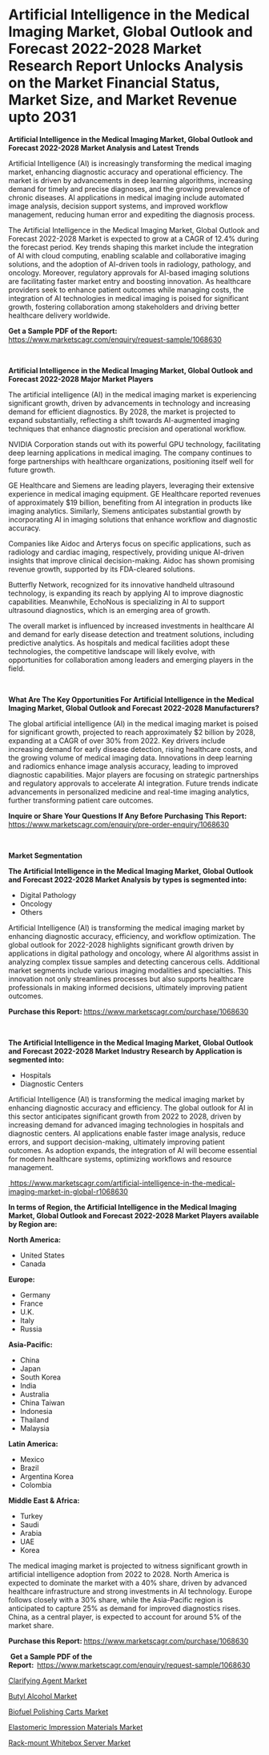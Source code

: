 <p><h1>Artificial Intelligence in the Medical Imaging Market, Global Outlook and Forecast 2022-2028 Market Research Report Unlocks Analysis on the Market Financial Status, Market Size, and Market Revenue upto 2031</h1></p><p><strong>Artificial Intelligence in the Medical Imaging Market, Global Outlook and Forecast 2022-2028 Market Analysis and Latest Trends</strong></p>
<p><p>Artificial Intelligence (AI) is increasingly transforming the medical imaging market, enhancing diagnostic accuracy and operational efficiency. The market is driven by advancements in deep learning algorithms, increasing demand for timely and precise diagnoses, and the growing prevalence of chronic diseases. AI applications in medical imaging include automated image analysis, decision support systems, and improved workflow management, reducing human error and expediting the diagnosis process.</p><p>The Artificial Intelligence in the Medical Imaging Market, Global Outlook and Forecast 2022-2028 Market is expected to grow at a CAGR of 12.4% during the forecast period. Key trends shaping this market include the integration of AI with cloud computing, enabling scalable and collaborative imaging solutions, and the adoption of AI-driven tools in radiology, pathology, and oncology. Moreover, regulatory approvals for AI-based imaging solutions are facilitating faster market entry and boosting innovation. As healthcare providers seek to enhance patient outcomes while managing costs, the integration of AI technologies in medical imaging is poised for significant growth, fostering collaboration among stakeholders and driving better healthcare delivery worldwide.</p></p>
<p><strong>Get a Sample PDF of the Report:&nbsp;</strong> <a href="https://www.marketscagr.com/enquiry/request-sample/1068630?utm_campaign=1685&utm_medium=2&utm_source=Github&utm_content=ia&utm_term=29102024&utm_id=artificial-intelligence-in-the-medical-imaging-market-global-outlook-and-forecast-2022-2028">https://www.marketscagr.com/enquiry/request-sample/1068630</a></p>
<p>&nbsp;</p>
<p><strong>Artificial Intelligence in the Medical Imaging Market, Global Outlook and Forecast 2022-2028 Major Market Players</strong></p>
<p><p>The artificial intelligence (AI) in the medical imaging market is experiencing significant growth, driven by advancements in technology and increasing demand for efficient diagnostics. By 2028, the market is projected to expand substantially, reflecting a shift towards AI-augmented imaging techniques that enhance diagnostic precision and operational workflow.</p><p>NVIDIA Corporation stands out with its powerful GPU technology, facilitating deep learning applications in medical imaging. The company continues to forge partnerships with healthcare organizations, positioning itself well for future growth.</p><p>GE Healthcare and Siemens are leading players, leveraging their extensive experience in medical imaging equipment. GE Healthcare reported revenues of approximately $19 billion, benefiting from AI integration in products like imaging analytics. Similarly, Siemens anticipates substantial growth by incorporating AI in imaging solutions that enhance workflow and diagnostic accuracy.</p><p>Companies like Aidoc and Arterys focus on specific applications, such as radiology and cardiac imaging, respectively, providing unique AI-driven insights that improve clinical decision-making. Aidoc has shown promising revenue growth, supported by its FDA-cleared solutions.</p><p>Butterfly Network, recognized for its innovative handheld ultrasound technology, is expanding its reach by applying AI to improve diagnostic capabilities. Meanwhile, EchoNous is specializing in AI to support ultrasound diagnostics, which is an emerging area of growth.</p><p>The overall market is influenced by increased investments in healthcare AI and demand for early disease detection and treatment solutions, including predictive analytics. As hospitals and medical facilities adopt these technologies, the competitive landscape will likely evolve, with opportunities for collaboration among leaders and emerging players in the field.</p></p>
<p>&nbsp;</p>
<p><strong>What Are The Key Opportunities For Artificial Intelligence in the Medical Imaging Market, Global Outlook and Forecast 2022-2028 Manufacturers?</strong></p>
<p><p>The global artificial intelligence (AI) in the medical imaging market is poised for significant growth, projected to reach approximately $2 billion by 2028, expanding at a CAGR of over 30% from 2022. Key drivers include increasing demand for early disease detection, rising healthcare costs, and the growing volume of medical imaging data. Innovations in deep learning and radiomics enhance image analysis accuracy, leading to improved diagnostic capabilities. Major players are focusing on strategic partnerships and regulatory approvals to accelerate AI integration. Future trends indicate advancements in personalized medicine and real-time imaging analytics, further transforming patient care outcomes.</p></p>
<p><strong>Inquire or Share Your Questions If Any Before Purchasing This Report:</strong> <a href="https://www.marketscagr.com/enquiry/pre-order-enquiry/1068630?utm_campaign=1685&utm_medium=2&utm_source=Github&utm_content=ia&utm_term=29102024&utm_id=artificial-intelligence-in-the-medical-imaging-market-global-outlook-and-forecast-2022-2028">https://www.marketscagr.com/enquiry/pre-order-enquiry/1068630</a></p>
<p>&nbsp;</p>
<p><strong>Market Segmentation</strong></p>
<p><strong>The Artificial Intelligence in the Medical Imaging Market, Global Outlook and Forecast 2022-2028 Market Analysis by types is segmented into:</strong></p>
<p><ul><li>Digital Pathology</li><li>Oncology</li><li>Others</li></ul></p>
<p><p>Artificial Intelligence (AI) is transforming the medical imaging market by enhancing diagnostic accuracy, efficiency, and workflow optimization. The global outlook for 2022-2028 highlights significant growth driven by applications in digital pathology and oncology, where AI algorithms assist in analyzing complex tissue samples and detecting cancerous cells. Additional market segments include various imaging modalities and specialties. This innovation not only streamlines processes but also supports healthcare professionals in making informed decisions, ultimately improving patient outcomes.</p></p>
<p><strong>Purchase this Report:&nbsp;</strong><a href="https://www.marketscagr.com/purchase/1068630?utm_campaign=1685&utm_medium=2&utm_source=Github&utm_content=ia&utm_term=29102024&utm_id=artificial-intelligence-in-the-medical-imaging-market-global-outlook-and-forecast-2022-2028">https://www.marketscagr.com/purchase/1068630</a></p>
<p>&nbsp;</p>
<p><strong>The Artificial Intelligence in the Medical Imaging Market, Global Outlook and Forecast 2022-2028 Market Industry Research by Application is segmented into:</strong></p>
<p><ul><li>Hospitals</li><li>Diagnostic Centers</li></ul></p>
<p><p>Artificial Intelligence (AI) is transforming the medical imaging market by enhancing diagnostic accuracy and efficiency. The global outlook for AI in this sector anticipates significant growth from 2022 to 2028, driven by increasing demand for advanced imaging technologies in hospitals and diagnostic centers. AI applications enable faster image analysis, reduce errors, and support decision-making, ultimately improving patient outcomes. As adoption expands, the integration of AI will become essential for modern healthcare systems, optimizing workflows and resource management.</p></p>
<p><a href="https://www.marketscagr.com/artificial-intelligence-in-the-medical-imaging-market-in-global-r1068630?utm_campaign=1685&utm_medium=2&utm_source=Github&utm_content=ia&utm_term=29102024&utm_id=artificial-intelligence-in-the-medical-imaging-market-global-outlook-and-forecast-2022-2028">&nbsp;https://www.marketscagr.com/artificial-intelligence-in-the-medical-imaging-market-in-global-r1068630</a></p>
<p><strong>In terms of Region, the Artificial Intelligence in the Medical Imaging Market, Global Outlook and Forecast 2022-2028 Market Players available by Region are:</strong></p>
<p>
    <p> <strong> North America: </strong>
        <ul>
            <li>United States</li>
            <li>Canada</li>
        </ul>
        </p> 
    <p> <strong> Europe: </strong>
        <ul>
            <li>Germany</li>
            <li>France</li>
            <li>U.K.</li>
            <li>Italy</li>
            <li>Russia</li>
        </ul>
        </p> 
    <p> <strong> Asia-Pacific: </strong>
        <ul>
            <li>China</li>
            <li>Japan</li>
            <li>South Korea</li>
            <li>India</li>
            <li>Australia</li>
            <li>China Taiwan</li>
            <li>Indonesia</li>
            <li>Thailand</li>
            <li>Malaysia</li>
        </ul>
        </p> 
    <p> <strong> Latin America: </strong>
        <ul>
            <li>Mexico</li>
            <li>Brazil</li>
            <li>Argentina Korea</li>
            <li>Colombia</li>
        </ul>
        </p> 
    <p> <strong> Middle East & Africa: </strong>
        <ul>
            <li>Turkey</li>
            <li>Saudi</li>
            <li>Arabia</li>
            <li>UAE</li>
            <li>Korea</li>
        </ul>
    </p>
    </p>
<p><p>The medical imaging market is projected to witness significant growth in artificial intelligence adoption from 2022 to 2028. North America is expected to dominate the market with a 40% share, driven by advanced healthcare infrastructure and strong investments in AI technology. Europe follows closely with a 30% share, while the Asia-Pacific region is anticipated to capture 25% as demand for improved diagnostics rises. China, as a central player, is expected to account for around 5% of the market share.</p></p>
<p><strong>Purchase this Report: </strong><a href="https://www.marketscagr.com/purchase/1068630?utm_campaign=1685&utm_medium=2&utm_source=Github&utm_content=ia&utm_term=29102024&utm_id=artificial-intelligence-in-the-medical-imaging-market-global-outlook-and-forecast-2022-2028">https://www.marketscagr.com/purchase/1068630</a></p>
<p>&nbsp;<strong>Get a Sample PDF of the Report:&nbsp;&nbsp;</strong><a href="https://www.marketscagr.com/enquiry/request-sample/1068630?utm_campaign=1685&utm_medium=2&utm_source=Github&utm_content=ia&utm_term=29102024&utm_id=artificial-intelligence-in-the-medical-imaging-market-global-outlook-and-forecast-2022-2028">https://www.marketscagr.com/enquiry/request-sample/1068630</a></p>
<p><strong></strong></p>
<p><p><a href="https://www.linkedin.com/pulse/global-clarifying-agent-market-opportunities-challenges2024-nyxmc?utm_campaign=1685&utm_medium=2&utm_source=Github&utm_content=ia&utm_term=29102024&utm_id=artificial-intelligence-in-the-medical-imaging-market-global-outlook-and-forecast-2022-2028">Clarifying Agent Market</a></p><p><a href="https://www.linkedin.com/pulse/market-forecasting-change-global-butyl-alcohol-dynamics-qwycc?utm_campaign=1685&utm_medium=2&utm_source=Github&utm_content=ia&utm_term=29102024&utm_id=artificial-intelligence-in-the-medical-imaging-market-global-outlook-and-forecast-2022-2028">Butyl Alcohol Market</a></p><p><a href="https://issuu.com/reportprime-2/docs/biofuel-polishing-carts-market-size_2bc5d1ab29e601?utm_campaign=1685&utm_medium=2&utm_source=Github&utm_content=ia&utm_term=29102024&utm_id=artificial-intelligence-in-the-medical-imaging-market-global-outlook-and-forecast-2022-2028">Biofuel Polishing Carts Market</a></p><p><a href="https://www.linkedin.com/pulse/driving-forces-global-elastomeric-impression-materials-ajsmf?utm_campaign=1685&utm_medium=2&utm_source=Github&utm_content=ia&utm_term=29102024&utm_id=artificial-intelligence-in-the-medical-imaging-market-global-outlook-and-forecast-2022-2028">Elastomeric Impression Materials Market</a></p><p><a href="https://issuu.com/reportprime-2/docs/rack-mount-whitebox-server-market-s_cbc4b0042b21b2?utm_campaign=1685&utm_medium=2&utm_source=Github&utm_content=ia&utm_term=29102024&utm_id=artificial-intelligence-in-the-medical-imaging-market-global-outlook-and-forecast-2022-2028">Rack-mount Whitebox Server Market</a></p></p>
